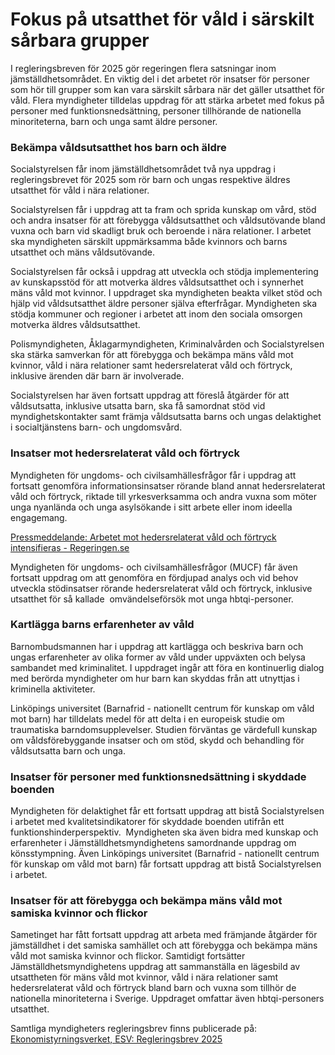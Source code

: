# Fokus på utsatthet för våld i särskilt sårbara grupper

I regleringsbreven för 2025 gör regeringen flera satsningar inom jämställdhetsområdet. En viktig del i det arbetet rör insatser för personer som hör till grupper som kan vara särskilt sårbara när det gäller utsatthet för våld. Flera myndigheter tilldelas uppdrag för att stärka arbetet med fokus på personer med funktionsnedsättning, personer tillhörande de nationella minoriteterna, barn och unga samt äldre personer.

### Bekämpa våldsutsatthet hos barn och äldre

Socialstyrelsen får inom jämställdhetsområdet två nya uppdrag i regleringsbrevet för 2025 som rör barn och ungas respektive äldres utsatthet för våld i nära relationer.

Socialstyrelsen får i uppdrag att ta fram och sprida kunskap om vård, stöd och andra insatser för att förebygga våldsutsatthet och våldsutövande bland vuxna och barn vid skadligt bruk och beroende i nära relationer. I arbetet ska myndigheten särskilt uppmärksamma både kvinnors och barns utsatthet och mäns våldsutövande.

Socialstyrelsen får också i uppdrag att utveckla och stödja implementering av kunskapsstöd för att motverka äldres våldsutsatthet och i synnerhet mäns våld mot kvinnor. I uppdraget ska myndigheten beakta vilket stöd och hjälp vid våldsutsatthet äldre personer själva efterfrågar. Myndigheten ska stödja kommuner och regioner i arbetet att inom den sociala omsorgen motverka äldres våldsutsatthet.

Polismyndigheten, Åklagarmyndigheten, Kriminalvården och Socialstyrelsen ska stärka samverkan för att förebygga och bekämpa mäns våld mot kvinnor, våld i nära relationer samt hedersrelaterat våld och förtryck, inklusive ärenden där barn är involverade.

Socialstyrelsen har även fortsatt uppdrag att föreslå åtgärder för att våldsutsatta, inklusive utsatta barn, ska få samordnat stöd vid myndighetskontakter samt främja våldsutsatta barns och ungas delaktighet i socialtjänstens barn- och ungdomsvård.

### Insatser mot hedersrelaterat våld och förtryck

Myndigheten för ungdoms- och civilsamhällesfrågor får i uppdrag att fortsatt genomföra informationsinsatser rörande bland annat hedersrelaterat våld och förtryck, riktade till yrkesverksamma och andra vuxna som möter unga nyanlända och unga asylsökande i sitt arbete eller inom ideella engagemang.

[Pressmeddelande: Arbetet mot hedersrelaterat våld och förtryck intensifieras - Regeringen.se](/pressmeddelanden/2024/01/arbetet-mot-hedersrelaterat-vald-och-fortryck-intensifieras/)

Myndigheten för ungdoms- och civilsamhällesfrågor (MUCF) får även fortsatt uppdrag om att genomföra en fördjupad analys och vid behov utveckla stödinsatser rörande hedersrelaterat våld och förtryck, inklusive utsatthet för så kallade  omvändelseförsök mot unga hbtqi-personer.

### Kartlägga barns erfarenheter av våld

Barnombudsmannen har i uppdrag att kartlägga och beskriva barn och ungas erfarenheter av olika former av våld under uppväxten och belysa sambandet med kriminalitet. I uppdraget ingår att föra en kontinuerlig dialog med berörda myndigheter om hur barn kan skyddas från att utnyttjas i kriminella aktiviteter.

Linköpings universitet (Barnafrid - nationellt centrum för kunskap om våld mot barn) har tilldelats medel för att delta i en europeisk studie om traumatiska barndomsupplevelser. Studien förväntas ge värdefull kunskap om våldsförebyggande insatser och om stöd, skydd och behandling för våldsutsatta barn och unga.

### Insatser för personer med funktionsnedsättning i skyddade boenden

Myndigheten för delaktighet får ett fortsatt uppdrag att bistå Socialstyrelsen i arbetet med kvalitetsindikatorer för skyddade boenden utifrån ett funktionshinderperspektiv.  Myndigheten ska även bidra med kunskap och erfarenheter i Jämställdhetsmyndighetens samordnande uppdrag om könsstympning. Även Linköpings universitet (Barnafrid - nationellt centrum för kunskap om våld mot barn) får fortsatt uppdrag att bistå Socialstyrelsen i arbetet.

### Insatser för att förebygga och bekämpa mäns våld mot samiska kvinnor och flickor

Sametinget har fått fortsatt uppdrag att arbeta med främjande åtgärder för jämställdhet i det samiska samhället och att förebygga och bekämpa mäns våld mot samiska kvinnor och flickor. Samtidigt fortsätter Jämställdhetsmyndighetens uppdrag att sammanställa en lägesbild av utsattheten för mäns våld mot kvinnor, våld i nära relationer samt hedersrelaterat våld och förtryck bland barn och vuxna som tillhör de nationella minoriteterna i Sverige. Uppdraget omfattar även hbtqi-personers utsatthet.

Samtliga myndigheters regleringsbrev finns publicerade på: [Ekonomistyrningsverket, ESV: Regleringsbrev 2025](https://www.esv.se/statsliggaren/)
